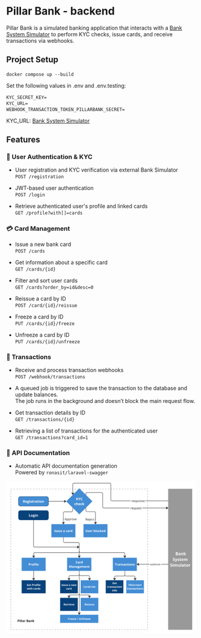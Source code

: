 # Pillar Bank - backend

Pillar Bank is a simulated banking application that interacts with a [Bank System Simulator](https://github.com/artengin/Bank-simulator-laravel) to perform KYC checks, issue cards, and receive transactions via webhooks.

## Project Setup
```
docker compose up --build
```

Set the following values in .env and .env.testing:  

```
KYC_SECRET_KEY=
KYC_URL=
WEBHOOK_TRANSACTION_TOKEN_PILLARBANK_SECRET=
```

KYC_URL: [Bank System Simulator](https://github.com/artengin/Bank-simulator-laravel)

## Features  

### 🔐 User Authentication & KYC  

- User registration and KYC verification via external Bank Simulator  
`POST /registration`  

- JWT-based user authentication  
`POST /login`  
  
- Retrieve authenticated user's profile and linked cards  
`GET /profile?with[]=cards`


### 💳 Card Management  

- Issue a new bank card  
`POST /cards`

- Get information about a specific card  
`GET /cards/{id}`  

- Filter and sort user cards  
`GET /cards?order_by=id&desc=0`  

- Reissue a card by ID  
`POST /card/{id}/reissue`  
  
- Freeze a card by ID  
`PUT /cards/{id}/freeze`  

- Unfreeze a card by ID  
`PUT /cards/{id}/unfreeze`


### 💸 Transactions  

- Receive and process transaction webhooks  
`POST /webhook/transactions`  

- A queued job is triggered to save the transaction to the database and update balances.  
The job runs in the background and doesn’t block the main request flow.  

- Get transaction details by ID  
`GET /transactions/{id}`

- Retrieving a list of transactions for the authenticated user  
`GET /transactions?card_id=1`  

### 📘 API Documentation  

- Automatic API documentation generation  
Powered by `ronasit/laravel-swagger` 
  
  

![system overview pillar bank](storage/app/private/pillar-bank.png)